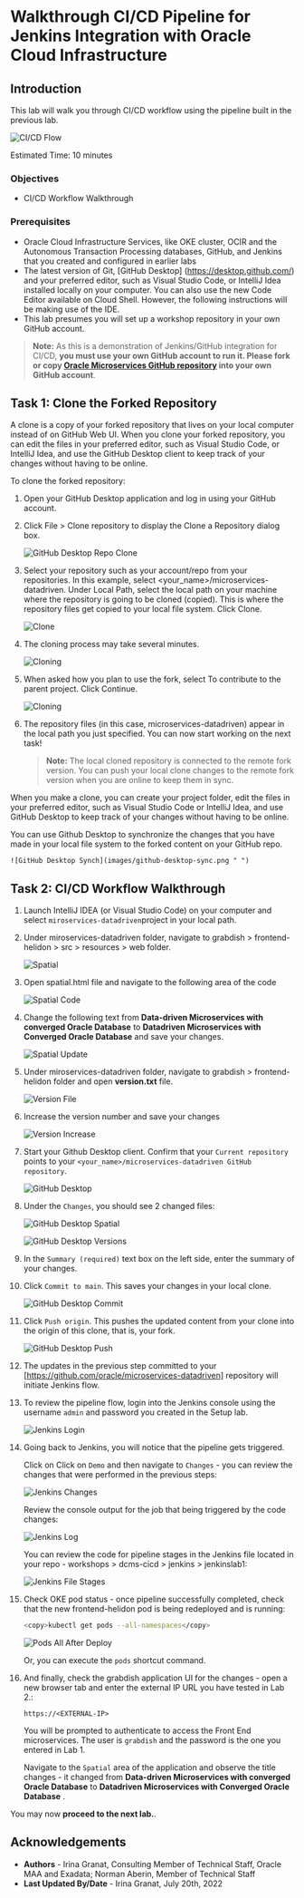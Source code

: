 #  Walkthrough CI/CD Pipeline for Jenkins Integration with Oracle Cloud Infrastructure

## Introduction

This lab will walk you through CI/CD workflow using the pipeline built in the previous lab.

![CI/CD Flow](images/cicd-jenkins-flow.png " ")

Estimated Time: 10 minutes

### Objectives

* CI/CD Workflow Walkthrough
  
### Prerequisites

* Oracle Cloud Infrastructure Services, like OKE cluster, OCIR and the Autonomous Transaction Processing databases, GitHub, and Jenkins that you created and configured in earlier labs
* The latest version of Git, [GitHub Desktop] (https://desktop.github.com/) and your preferred editor, such as Visual Studio Code, or IntelliJ Idea installed locally on your computer. You can also use the new Code Editor available on Cloud Shell. However, the following instructions will be making use of the IDE.
* This lab presumes you will set up a workshop repository in your own GitHub account.

> **Note:** As this is a demonstration of Jenkins/GitHub integration for CI/CD, **you must use your own GitHub account to run it. Please fork or copy [Oracle Microservices GitHub repository](https://github.com/oracle/microservices-datadriven) into your own GitHub account**.

## Task 1: Clone the Forked Repository

A clone is a copy of your forked repository that lives on your local computer instead of on GitHub Web UI. When you clone your forked repository, you can edit the files in your preferred editor, such as  Visual Studio Code, or IntelliJ Idea, and use the GitHub Desktop client to keep track of your changes without having to be online.

To clone the forked repository:

1. Open your GitHub Desktop application and log in using your GitHub account.

2. Click File > Clone repository to display the Clone a Repository dialog box.

    ![GitHub Desktop Repo Clone](images/github-desktop-clone-repo.png " ")

3. Select your repository such as your account/repo from your repositories. In this example, select <your_name>/microservices-datadriven. Under Local Path, select the local path on your machine where the repository is going to be cloned (copied). This is where the repository files get copied to your local file system. Click Clone.

    ![Clone](images/clone.png " ")

4. The cloning process may take several minutes.

    ![Cloning](images/cloning.png " ")

5. When asked how you plan to use the fork, select To contribute to the parent project. Click Continue.

    ![Cloning](images/contribute-to-parent.png " ")

6. The repository files (in this case, microservices-datadriven) appear in the local path you just specified. You can now start working on the next task!

    > **Note:** The local cloned repository is connected to the remote fork version. You can push your local clone changes to the remote fork version when you are online to keep them in sync.

When you make a clone, you can create your project folder, edit the files in your preferred editor, such as Visual Studio Code or IntelliJ Idea, and use GitHub Desktop to keep track of your changes without having to be online.

You can use Github Desktop to synchronize the changes that you have made in your local file system to the forked content on your GitHub repo.

    ![GitHub Desktop Synch](images/github-desktop-sync.png " ")

## Task 2: CI/CD Workflow Walkthrough 
 
1. Launch IntelliJ IDEA (or Visual Studio Code) on your computer and select `miroservices-datadriven`project in your local path.

2. Under miroservices-datadriven folder, navigate to grabdish > frontend-helidon > src > resources > web folder.

    ![Spatial](images/spatial.png " ")

3. Open spatial.html file and navigate to the following area of the code
 
    ![Spatial Code](images/spatial-code.png " ")

4. Change the following text from **Data-driven Microservices with converged Oracle Database** to **Datadriven Microservices with Converged Oracle Database** and save your changes.

    ![Spatial Update](images/spatial-edit.png " ")

5. Under miroservices-datadriven folder, navigate to grabdish > frontend-helidon folder and open **version.txt** file.

    ![Version File](images/versions-file.png " ")

6. Increase the version number and save your changes

    ![Version Increase](images/versions-update.png " ")

7. Start your Github Desktop client. Confirm that your `Current repository` points to your  `<your_name>/microservices-datadriven GitHub repository`.

    ![GitHub Desktop](images/github-desktop.png " ")

8. Under the `Changes`, you should see 2 changed files:

    ![GitHub Desktop Spatial](images/github-desktop-spatial.png " ")

    ![GitHub Desktop Versions](images/github-desktop-versions.png " ")

9. In the `Summary (required)` text box on the left side, enter the summary of your changes.

10. Click `Commit to main`. This saves your changes in your local clone.

    ![GitHub Desktop Commit](images/github-desktop-commit.png " ")

12. Click `Push origin`. This pushes the updated content from your clone into the origin of this clone, that is, your fork.

    ![GitHub Desktop Push](images/github-desktop-push.png " ")

13. The updates in the previous step committed to your [https://github.com/oracle/microservices-datadriven] repository will initiate Jenkins flow.

14. To review the pipeline flow, login into the Jenkins console using the username `admin` and password you created in the Setup lab.

    ![Jenkins Login](images/jenkins-login.png " ")

15. Going back to Jenkins, you will notice that the pipeline gets triggered. 

    Click on Click on `Demo` and then navigate to `Changes` - you can review the changes that were performed in the previous steps:

    ![Jenkins Changes](images/jenkins-changes.png " ")   
    
    Review the console output for the job that being triggered by the code changes:

    ![Jenkins Log](images/jenkins-console-output.png " ")
    
    You can review the code for pipeline stages in the Jenkins file located in your repo - workshops > dcms-cicd > jenkins > jenkinslab1:

    ![Jenkins File Stages](images/jenkins-file-pipeline.png " ")
    

16. Check OKE pod status - once pipeline successfully completed, check that the new frontend-helidon pod is being redeployed and is running:

    ```bash
    <copy>kubectl get pods --all-namespaces</copy>
    ```

    ![Pods All After Deploy](images/pods-all-after-deploy.png " ")

    Or, you can execute the `pods` shortcut command.

17. And finally, check the grabdish application UI for the changes - open a new browser tab and enter the external IP URL you have tested in Lab 2.:

    `https://<EXTERNAL-IP>`

    You will be prompted to authenticate to access the Front End microservices. The user is `grabdish` and the password is the one you entered in Lab 1.

    Navigate to the `Spatial` area of the application and observe the title changes - it changed from  **Data-driven Microservices with converged Oracle Database** to **Datadriven Microservices with Converged Oracle Database**  .

    

You may now **proceed to the next lab.**.

## Acknowledgements

* **Authors** - Irina Granat, Consulting Member of Technical Staff, Oracle MAA and Exadata; Norman Aberin, Member of Technical Staff
* **Last Updated By/Date** - Irina Granat, July 20th, 2022
